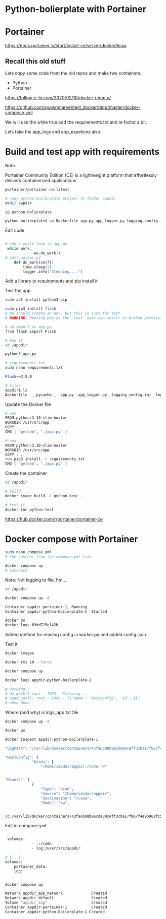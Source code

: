 # Python-bolierplate with Portainer

# Portainer

https://docs.portainer.io/start/install-ce/server/docker/linux


## Recall this old stuff

Lets copy some code from the old repos and make two containers.

* Python
* Portainer

https://follow-e-lo.com/2020/02/10/docker-ubuntu/

https://github.com/spawnmarvel/test_docker/blob/master/docker-compose.yml

We will use the while true add the requirements.txt and re factor a bit.

Lets take the app_logs and app_expetions also.

# Build and test app with requirements

Note.

Portainer Community Edition (CE) is a lightweight platform that effortlessly delivers containerized applications.

```bash
portainer/portainer-ce:latest

# copy python-boilerplate project to folder appdir
mkdir appdir

cp python-bolierplate

python-bolierplate$ cp Dockerfile app.py app_logger.py logging_config.ini worker.py ../appdir/

```
Edit code

```py

# add a while loop to app.py
 while work:
             wo.do_work()
# edit worker.py
    def do_work(self):
        time.sleep(2)
        logger.info("Sleeping....")


```
Add a library to requirements and pip install it

Test the app

```bash
sudo apt install python3-pip

sudo pip3 install flask
# We should create an env, but this is just for test
# WARNING: Running pip as the 'root' user can result in broken permissions and conflicting behaviour with the system package manager. It is recommended to use a virtual environment instead: https://pip.pypa.io/warnings/venv

# ad import to app.py
from flask import Flask

# Run it
cd /appdir

python3 app.py

# requirements.txt
sudo nano requirements.txt

Flask==3.0.0

# files
appdir$ ls
Dockerfile  __pycache__  app.py  app_logger.py  logging_config.ini  logs_app.txt  requirements.txt  worker.py

```
Update the Docker file
```bash
# was
FROM python:3.10-slim-buster
WORKDIR /usr/src/app
COPY . .
CMD [ "python", "./app.py" ]

# new
FROM python:3.10-slim-buster
WORKDIR /usr/src/app
COPY . .
run pip3 install -r requirements.txt
CMD [ "python", "./app.py" ]
```

Create the container

```bash
cd /appdir

# build
docker image build -t python-test .

# test it
docker run python-test

```


https://hub.docker.com/r/portainer/portainer-ce

# Docker compose with Portainer

```bash
sudo nano compose.yml
# the content from the compose.yml file

docker compose up
# succcess

```

Note: Not logging to file, hm....

```bash
cd /appdir

docker compose up -d

Container appdir-portainer-1, Running                                                                                  
Container appdir-python-boilerplate-1  Started

docker ps
docker logs 03dd725e142b

```
Added method for reading config in worker.py and added config.json

Test it

```bash
docker images

docker rmi id --force

docker compose up

docker logs appdir-python-boilerplate-1

# working
# do_work() root - INFO - Sleeping....
# read_conf() root - INFO - [{'name': 'testconfig', 'id': 1}]
# when done


```

Where (and why) is logs_app.txt file

```bash
docker compose up -d

docker ps

docker inspect appdir-python-boilerplate-1

"LogPath": "/var/lib/docker/containers/43fa6b08b8ecda00ceff3cba17f067f4e95968fc5c709114fb496ccba9b2f580/43fa6b08b8ecda00ceff3cba17f067f4e95968fc5c709114fb496ccba9b2f580-json.log",

"HostConfig": {
            "Binds": [
                "/home/imsdal/appdir:/code:rw"


"Mounts": [
            {
                "Type": "bind",
                "Source": "/home/imsdal/appdir",
                "Destination": "/code",
                "Mode": "rw",


cd /var/lib/docker/containers/43fa6b08b8ecda00ceff3cba17f067f4e95968fc5c709114fb496ccba9b2f580

```

Edit in compose.yml

```bash

 volumes:
            - .:/code
            - log:/user/src/appdir

# [...]
volumes:
    portainer_data:
    log:


docker compose up

Network appdir_app_network             Created   
Network appdir_default                 Created 
Volume "appdir_log"                    Created
Container appdir-portainer-1           Created
Container appdir-python-boilerplate-1 Created


```





